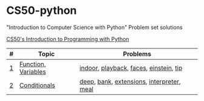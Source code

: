 # CS50-python

"Introduction to Computer Science with Python" Problem set solutions

[CS50's Introduction to Programming with Python](https://cs50.harvard.edu/python/2022/)

| #                                                  | Topic                         | Problems                                                                                                                                         |
| -------------------------------------------------- | ----------------------------- | ------------------------------------------------------------------------------------------------------------------------------------------------ |
| [1](https://cs50.harvard.edu/python/2022/weeks/0/) | [Function, Variables](week_0) | [indoor](week_0/indoor), [playback](week_0/playback.py), [faces](week_0/faces.py), [einstein](week_0/einstein.py), [tip](week_0/tip.py)          |
| [2](https://cs50.harvard.edu/python/2022/weeks/1/) | [Conditionals](week_1)        | [deep](week_1/deep.py), [bank](week_1/bank.py), [extensions](week_1/extensions.py), [interpreter](week_1/interpreter.py), [meal](week_1/meal.py) |
